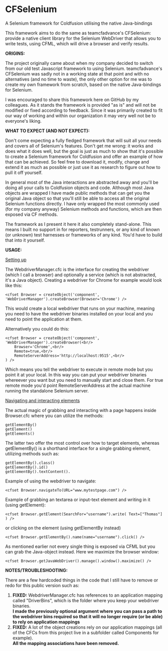 # CFSelenium
A Selenium framework for Coldfusion utilising the native Java-bindings

This framework aims to do the same as teamcfadvance's CFSelenium: provide a native client library for the Selenium WebDriver that allows you to write tests, using CFML, which will drive a browser and verify results.

<b>ORIGINS:</b>

The project originally came about when my company decided to switch from our old test Javascript framework to using Selenium. 
teamcfadvance's CFSelenium was sadly not in a working state at that point and with no alternatives (and no time to waste), the only other
option for me was to create my own framework from scratch, based on the native Java-bindings for Selenium.

I was encouraged to share this framework here on GitHub by my colleagues. As it stands the framework is provided "as is" and will not be modified or fixed according to feedback. Since it was primarily created to fit our way of working and within our organization it may very well not be to everyone's liking.

<b>WHAT TO EXPECT (AND NOT EXPECT):</b>

Don't come expecting a fully fledged framework that will suit all your needs and covers all of Selenium's features. Don't get me wrong: it works and does what it does well, but the goal is just as much to show that it's possible to create a Selenium framework for Coldfusion and offer an example of how that can be achieved. So feel free to download it, modify, change and extend it as much as possible or just use it as research to figure out how to pull it off yourself.

In general most of the Java interactions are abstracted away and you'll be doing all your calls to Coldfusion objects and code. Although most Java objects are wrapped I have made public methods that can get you the original Java object so that you'll still be able to access all the original Selenium functions directly. I have only wrapped the most commonly used (for my company anyway) Selenium methods and functions, which are then exposed via CF methods.

The framework as I present it here it also completely stand-alone. This means I built no support in for reporters, testrunners, or any kind of known (or unknown) test harnesses or frameworks of any kind. You'd have to build that into it yourself.

<b>USAGE:</b>

<u>Setting up</u>

The WebdriverManager.cfc is the interface for creating the webdriver (which I call a browser) and optionally a service (which is not abstracted, it's a Java object). Creating a webdriver for Chrome for example would look like this:
```
<cfset Browser = createObject('component', 'WebDriverManager').createBrowser(Browser='Chrome') />
```
This would create a local webdriver that runs on your machine, meaning you need to have the webdriver binaries installed on your local and you need to point the application at them.

Alternatively you could do this:
```
<cfset Browser = createObject('component', 'WebDriverManager').createBrowser(<br/>
	Browser='Chrome',<br/>
	Remote=true,<br/>
	RemoteServerAddress='http://localhost:9515',<br/>
) />
```
Which means you tell the webdriver to execute in remote mode but you point it at your local. In this way you can put your webdriver binaries whereever you want but you need to manually start and close them. For true remote mode you'd point RemoteServerAddress at the actual machine running the standalone Selenium server.

<u>Navigating and interacting elements</u>

The actual magic of grabbing and interacting with a page happens inside Browser.cfc where you can utilize the methods:
```
getElementBy()
getElement()
getElements()
```
The latter two offer the most control over how to target elements, whereas getElementBy() is a shorthand interface for a single grabbing element, utilizing methods such as:
```
getElementBy().class()
getElementBy().id()
getElementBy().textContent().
```
Example of using the webdriver to navigate:
```
<cfset Browser.navigateTo(URL="www.mytestpage.com") />
```
Example of grabbing an textarea or input-text element and writing in it (using getElement):
```
<cfset Browser.getElement(SearchFor="username").write( Text=["Thomas"] ) />
```
or clicking on the element (using getElementBy instead)
```
<cfset Browser.getElementBy().name(name="username").click() />
```
As mentioned earlier not every single thing is exposed via CFML but you can grab the Java-object instead. Here we maximize the browser window:
```
<cfset Browser.getJavaWebDriver().manage().window().maximize() />
```

<b>NOTES/TROUBLESHOOTING:</b>

There are a few hardcoded things in the code that I still have to remove or redo for this public version such as:
<ol>
<li><b>FIXED:</b> WebdriverManager.cfc has references to an application mapping called "DriverBins", which is the folder where you keep your webdriver binaries.<br/>
<b>I made the previously optional argument where you can pass a path to the webdriver bins required so that it will no longer require (or be able) to rely on application mappings</b>
</li>

<li><b>FIXED:</b> A lot of the object creations rely on our application mappings (all of the CFCs from this project live in a subfolder called Components for example).<br/> 
<b>All the mapping associations have been removed.</b>
</li>
</ol>
